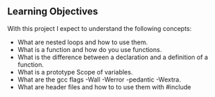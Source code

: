 ## Learning Objectives
With this project I expect to understand the following concepts:
* What are nested loops and how to use them.
* What is a function and how do you use functions.
* What is the difference between a declaration and a definition of a function.
* What is a prototype Scope of variables.
* What are the gcc flags -Wall -Werror -pedantic -Wextra.
* What are header files and how to to use them with #include
